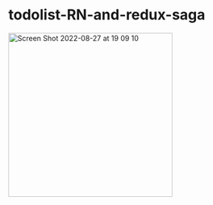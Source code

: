 # todolist-RN-and-redux-saga
<img width="325" alt="Screen Shot 2022-08-27 at 19 09 10" src="https://user-images.githubusercontent.com/23160734/187032938-9ce47801-daf5-410a-ac6d-ba2492a1237e.png">

